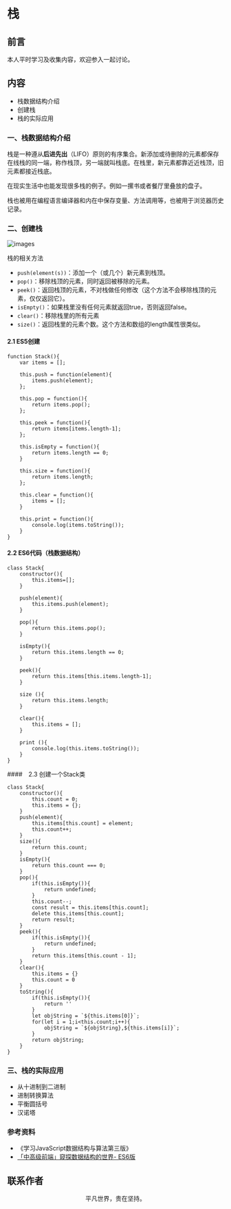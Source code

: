 # 栈

## 前言

本人平时学习及收集内容，欢迎参入一起讨论。

## 内容

- 栈数据结构介绍
- 创建栈
- 栈的实际应用

### 一、栈数据结构介绍

栈是一种遵从**后进先出**（LIFO）原则的有序集合。新添加或待删除的元素都保存在线栈的同一端，称作栈顶，另一端就叫栈底。在栈里，新元素都靠近近栈顶，旧元素都接近栈底。

在现实生活中也能发现很多栈的例子。例如一摞书或者餐厅里叠放的盘子。

栈也被用在编程语言编译器和内在中保存变量、方法调用等，也被用于浏览器历史记录。

### 二、创建栈

![images](stack.png)

栈的相关方法

- `push(element(s))`：添加一个（或几个）新元素到栈顶。
- `pop()`：移除栈顶的元素，同时返回被移除的元素。
- `peek()`：返回栈顶的元素，不对栈做任何修改（这个方法不会移除栈顶的元素，仅仅返回它）。
- `isEmpty()`：如果栈里没有任何元素就返回true，否则返回false。
- `clear()`：移除栈里的所有元素
- `size()`：返回栈里的元素个数。这个方法和数组的length属性很类似。

#### 2.1 ES5创建

```
function Stack(){
    var items = [];

    this.push = function(element){
        items.push(element);
    };

    this.pop = function(){
        return items.pop();
    };

    this.peek = function(){
        return items[items.length-1];
    };

    this.isEmpty = function(){
        return items.length == 0;
    }

    this.size = function(){
        return items.length;
    };

    this.clear = function(){
        items = [];
    }

    this.print = function(){
        console.log(items.toString());
    }
}
```

#### 2.2 ES6代码（栈数据结构）

```
class Stack{
    constructor(){
        this.items=[];
    }

    push(element){
        this.items.push(element);
    }

    pop(){
        return this.items.pop();
    }

    isEmpty(){
        return this.items.length == 0;
    }

    peek(){
        return this.items[this.items.length-1];
    }

    size (){
        return this.items.length;
    }

    clear(){
        this.items = [];
    }

    print (){
        console.log(this.items.toString());
    }
}
```

####　2.3 创建一个Stack类

```
class Stack{
    constructor(){
        this.count = 0;
        this.items = {};
    }
    push(element){
        this.items[this.count] = element;
        this.count++;
    }
    size(){
        return this.count;
    }
    isEmpty(){
        return this.count === 0;
    }
    pop(){
        if(this.isEmpty()){
            return undefined;
        }
        this.count--;
        const result = this.items[this.count];
        delete this.items[this.count];
        return result;
    }
    peek(){
        if(this.isEmpty()){
            return undefined;
        }
        return this.items[this.count - 1];
    }
    clear(){
        this.items = {}
        this.count = 0
    }
    toString(){
        if(this.isEmpty()){
            return ''
        }
        let objString = `${this.items[0]}`;
        for(let i = 1;i<this.count;i++){
            objString = `${objString},${this.items[i]}`;
        }
        return objString;
    }
}
```

### 三、栈的实际应用

- 从十进制到二进制
- 进制转换算法
- 平衡圆括号
- 汉诺塔

### 参考资料

- 《学习JavaScript数据结构与算法第三版》
- [「中高级前端」窥探数据结构的世界- ES6版](https://juejin.im/post/5cd1ab3df265da03587c142a)

## 联系作者

<div align="center">
    <p>
        平凡世界，贵在坚持。
    </p>
    <img :src="$withBase('/about/contact.png')" />
</div>